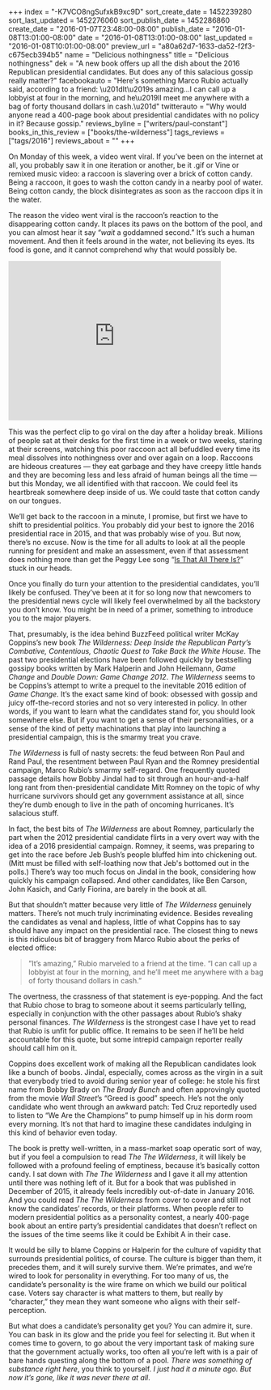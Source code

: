 +++
index = "-K7VCO8ngSufxkB9xc9D"
sort_create_date = 1452239280
sort_last_updated = 1452276060
sort_publish_date = 1452286860
create_date = "2016-01-07T23:48:00-08:00"
publish_date = "2016-01-08T13:01:00-08:00"
date = "2016-01-08T13:01:00-08:00"
last_updated = "2016-01-08T10:01:00-08:00"
preview_url = "a80a62d7-1633-da52-f2f3-c675ecb394b5"
name = "Delicious nothingness"
title = "Delicious nothingness"
dek = "A new book offers up all the dish about the 2016 Republican presidential candidates. But does any of this salacious gossip really matter?"
facebookauto = "Here's something Marco Rubio actually said, according to a friend: \u201dIt\u2019s amazing...I can call up a lobbyist at four in the morning, and he\u2019ll meet me anywhere with a bag of forty thousand dollars in cash.\u201d"
twitterauto = "Why would anyone read a 400-page book about presidential candidates with no policy in it? Because gossip."
reviews_byline = ["writers/paul-constant"]
books_in_this_review = ["books/the-wilderness"]
tags_reviews = ["tags/2016"]
reviews_about = ""
+++

On Monday of this week, a video went viral. If you’ve been on the internet at all, you probably saw it in one iteration or another, be it .gif or Vine or remixed music video: a raccoon is slavering over a brick of cotton candy. Being a raccoon, it goes to wash the cotton candy in a nearby pool of water. Being cotton candy, the block disintegrates as soon as the raccoon dips it in the water.

The reason the video went viral is the raccoon’s reaction to the disappearing cotton candy. It places its paws on the bottom of the pool, and you can almost hear it say “*wait* a goddamned second.” It’s such a human movement. And then it feels around in the water, not believing its eyes. Its food is gone, and it cannot comprehend why that would possibly be.

<iframe width="420" height="315" src="https://www.youtube.com/embed/zWAIWySclX0?rel=0" frameborder="0" allowfullscreen></iframe>

This was the perfect clip to go viral on the day after a holiday break. Millions of people sat at their desks for the first time in a week or two weeks, staring at their screens, watching this poor raccoon act all befuddled every time its meal dissolves into nothingness over and over again on a loop. Raccoons are hideous creatures — they eat garbage and they have creepy little hands and they are becoming less and less afraid of human beings all the time — but this Monday, we all identified with that raccoon. We could feel its heartbreak somewhere deep inside of us. We could taste that cotton candy on our tongues.

<div class="break"></div>

We’ll get back to the raccoon in a minute, I promise, but first we have to shift to presidential politics. You probably did your best to ignore the 2016 presidential race in 2015, and that was probably wise of you. But now, there’s no excuse. Now is the time for all adults to look at all the people running for president and make an assessment, even if that assessment does nothing more than get the Peggy Lee song “[Is That All There Is?](https://www.youtube.com/watch?v=LCRZZC-DH7M)” stuck in our heads. 

Once you finally do turn your attention to the presidential candidates, you’ll likely be confused. They’ve been at it for so long now that newcomers to the presidential news cycle will likely feel overwhelmed by all the backstory you don’t know. You might be in need of a primer, something to introduce you to the major players.

That, presumably, is the idea behind BuzzFeed political writer McKay Coppins’s new book *The Wilderness: Deep Inside the Republican Party’s Combative, Contentious, Chaotic Quest to Take Back the White House*. The past two presidential elections have been followed quickly by bestselling gossipy books written by Mark Halperin and John Heilemann, *Game Change* and *Double Down: Game Change 2012*. *The Wilderness* seems to be Coppins’s attempt to write a prequel to the inevitable 2016 edition of *Game Change*. It’s the exact same kind of book: obsessed with gossip and juicy off-the-record stories and not so very interested in policy. In other words, if you want to learn what the candidates stand for, you should look somewhere else. But if you want to get a sense of their personalities, or a sense of the kind of petty machinations that play into launching a presidential campaign, this is the smarmy treat you crave.

*The Wilderness* is full of nasty secrets: the feud between Ron Paul and Rand Paul, the resentment between Paul Ryan and the Romney presidential campaign, Marco Rubio’s smarmy self-regard. One frequently quoted passage details how Bobby Jindal had to sit through an hour-and-a-half long rant from then-presidential candidate Mitt Romney on the topic of why hurricane survivors should get any government assistance at all, since they’re dumb enough to live in the path of oncoming hurricanes. It’s salacious stuff.

In fact, the best bits of *The Wilderness* are about Romney, particularly the part when the 2012 presidential candidate flirts in a very overt way with the idea of a 2016 presidential campaign. Romney, it seems, was preparing to get into the race before Jeb Bush’s people bluffed him into chickening out. (Mitt must be filled with self-loathing now that Jeb's bottomed out in the polls.) There’s way too much focus on Jindal in the book, considering how quickly his campaign collapsed. And other candidates, like Ben Carson, John Kasich, and Carly Fiorina, are barely in the book at all. 

But that shouldn’t matter because very little of *The Wilderness* genuinely matters. There’s not much truly incriminating evidence. Besides revealing the candidates as venal and hapless, little of what Coppins has to say should have any impact on the presidential race. The closest thing to news is this ridiculous bit of braggery from Marco Rubio about the perks of elected office:

<blockquote>”It’s amazing,” Rubio marveled to a friend at the time. “I can call up a lobbyist at four in the morning, and he’ll meet me anywhere with a bag of forty thousand dollars in cash.”</blockquote>

The overtness, the crassness of that statement is eye-popping. And the fact that Rubio chose to brag to someone about it seems particularly telling, especially in conjunction with the other passages about Rubio’s shaky personal finances. *The Wilderness* is the strongest case I have yet to read that Rubio is unfit for public office. It remains to be seen if he’ll be held accountable for this quote, but some intrepid campaign reporter really should call him on it.

Coppins does excellent work of making all the Republican candidates look like a bunch of boobs. Jindal, especially, comes across as the virgin in a suit that everybody tried to avoid during senior year of college: he stole his first name from Bobby Brady on *The Brady Bunch* and often approvingly quoted from the movie *Wall Street*’s “Greed is good” speech. He’s not the only candidate who went through an awkward patch: Ted Cruz reportedly used to listen to “We Are the Champions” to pump himself up in his dorm room every morning. It’s not that hard to imagine these candidates indulging in this kind of behavior even today.

<div class="break"></div>

The book is pretty well-written, in a mass-market soap operatic sort of way, but if you feel a compulsion to read *The The Wilderness*, it will likely be followed with a profound feeling of emptiness, because it’s basically cotton candy. I sat down with *The The Wilderness* and I gave it all my attention until there was nothing left of it. But for a book that was published in December of 2015, it already feels incredibly out-of-date in January 2016. And you could read *The The Wilderness* from cover to cover and still not know the candidates’ records, or their platforms. When people refer to modern presidential politics as a personality contest, a nearly 400-page book about an entire party’s presidential candidates that doesn’t reflect on the issues of the time seems like it could be Exhibit A in their case.

It would be silly to blame Coppins or Halperin for the culture of vapidity that surrounds presidential politics, of course. The culture is bigger than them, it precedes them, and it will surely survive them. We’re primates, and we’re wired to look for personality in everything. For too many of us, the candidate’s personality is the wire frame on which we build our political case. Voters say character is what matters to them, but really by “character,” they mean they want someone who aligns with their self-perception.

But what does a candidate’s personality get you? You can admire it, sure. You can bask in its glow and the pride you feel for selecting it. But when it comes time to govern, to go about the very important task of making sure that the government actually works, too often all you’re left with is a pair of bare hands questing along the bottom of a pool. *There was something of substance right here*, you think to yourself. *I just had it a minute ago. But now it’s gone, like it was never there at all*. 